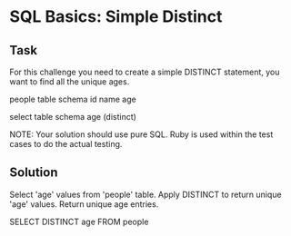 # SQL Basics: Simple Distinct

## Task
For this challenge you need to create a simple DISTINCT statement, you want to find all the unique ages.

people table schema
id
name
age

select table schema
age (distinct)

NOTE: Your solution should use pure SQL. Ruby is used within the test cases to do the actual testing.


## Solution
Select 'age' values from 'people' table.
Apply DISTINCT to return unique 'age' values.
Return unique age entries.

SELECT DISTINCT age
FROM people
